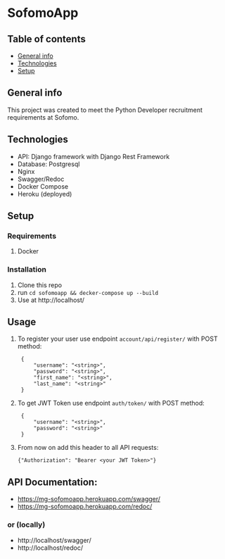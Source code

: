# SofomoApp

## Table of contents
* [General info](#general-info)
* [Technologies](#technologies)
* [Setup](#setup)

## General info
This project was created to meet the Python Developer recruitment requirements at Sofomo.

## Technologies
- API: Django framework with Django Rest Framework
- Database: Postgresql
- Nginx
- Swagger/Redoc
- Docker Compose
- Heroku (deployed)

## Setup

### Requirements
1. Docker

### Installation
1. Clone this repo
3. run `cd sofomoapp && decker-compose up --build`
4. Use at http://localhost/

## Usage
1. To register your user use endpoint `account/api/register/` with POST method:
        
        {
            "username": "<string>",
            "password": "<string>",
            "first_name": "<string>",
            "last_name": "<string>"
        }

2. To get JWT Token use endpoint `auth/token/` with POST method:
        
        {
            "username": "<string>",
            "password": "<string>"
        }

 3. From now on add this header to all API requests:
        
        {"Authorization": "Bearer <your JWT Token>"}


## API Documentation:
- https://mg-sofomoapp.herokuapp.com/swagger/
- https://mg-sofomoapp.herokuapp.com/redoc/
### or (locally)
- http://localhost/swagger/
- http://localhost/redoc/


